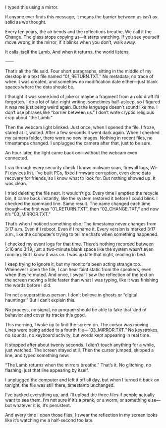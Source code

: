 I typed this using a mirror.

If anyone ever finds this message, it means the barrier between us isn’t as solid as we thought.

Every ten years, the air bends and the reflections breathe. We call it the Change. The glass stops copying us—it starts watching. If you see yourself move wrong in the mirror, if it blinks when you don’t, walk away.

It calls itself the Lamb. And when it returns, the world listens.

——

That’s all the file said. Four short paragraphs, sitting in the middle of my desktop in a text file named “01_RETURN.TXT.” No metadata, no trace of when it was created, and somehow no modification date either—just blank spaces where the data should be.

I thought it was some kind of joke or maybe a fragment from an old draft I’d forgotten. I do a lot of late-night writing, sometimes half-asleep, so I figured it was me just being weird again. But the language doesn’t sound like me. I don’t use phrases like “barrier between us.” I don’t write cryptic religious crap about “the Lamb.”

Then the webcam light blinked. Just once, when I opened the file. I froze, stared at it, waited. After a few seconds it went dark again. When I checked my camera folder, there were no new images. Nothing in recent files, no timestamps changed. I unplugged the camera after that, just to be sure.

An hour later, the light came back on—without the webcam even connected.

I ran through every security check I know: malware scan, firewall logs, Wi-Fi devices list. I’ve built PCs, fixed firmware corruption, even done data recovery for friends, so I know what to look for. But nothing showed up. It was clean.

I tried deleting the file next. It wouldn’t go. Every time I emptied the recycle bin, it came back instantly, like the system restored it before I could blink. I checked the command line. Same result. The name changed each time though—the first was “01_RETURN.TXT”, then “02_CHANGE.TXT,” and now it’s “03_MIRROR.TXT.”

That’s when I noticed something else. The timestamp never changes from 3:17 a.m. Even if I reboot. Even if I rename it. Every version is marked 3:17 a.m., like the computer’s trying to tell me that’s when something happened.

I checked my event logs for that time. There’s nothing recorded between 3:16 and 3:19, just a two-minute blank space like the system wasn’t even running. But I know it was on. I was up late that night, reading in bed.

I keep trying to ignore it, but my monitor’s been acting strange too. Whenever I open the file, I can hear faint static from the speakers, even when they’re muted. And once, I swear I saw the reflection of the text on the screen moving a little faster than what I was typing, like it was finishing the words before I did.

I’m not a superstitious person. I don’t believe in ghosts or “digital hauntings.” But I can’t explain this. 

No process, no signal, no program should be able to fake that kind of behavior and cover its tracks this good.

This morning, I woke up to find the screen on. The cursor was moving. Lines were being added to a fourth file—“03_MIRROR.TXT.” No keystrokes, no sounds, no keyboard activity, but words kept appearing in real time.

It stopped after about twenty seconds. I didn’t touch anything for a while, just watched. The screen stayed still. Then the cursor jumped, skipped a line, and typed something new:

“The Lamb returns when the mirrors breathe.”
That’s it. No glitching, no flashing, just that line appearing by itself.

I unplugged the computer and left it off all day, but when I turned it back on tonight, the file was still there, timestamp unchanged.

I’ve backed everything up, and I’ll upload the three files if people actually want to see them. I’m not sure if it’s a prank, or a worm, or something else—but whatever it is, it’s persistent.

And every time I open those files, I swear the reflection in my screen looks like it’s watching me a half-second too late.